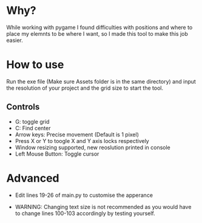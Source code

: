 # Why?
While working with pygame I found difficulties with positions and where to place my elemnts to be where I want, so I made this tool to make this job easier.

# How to use
Run the exe file (Make sure Assets folder is in the same directory) and input the resolution of your project and the grid size to start the tool.

## Controls
- G: toggle grid
- C: Find center
- Arrow keys: Precise movement (Default is 1 pixel)
- Press X or Y to toogle X and Y axis locks respectively
- Window resizing supported, new reoslution printed in console
- Left Mouse Button: Toggle cursor

# Advanced
- Edit lines 19-26 of main.py to customise the apperance

- WARNING: Changing text size is not recommended as you would have to change lines 100-103 accordingly by testing yourself.


